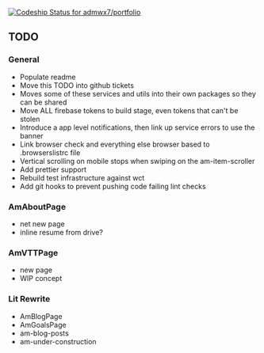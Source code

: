 [ ![Codeship Status for admwx7/portfolio](https://app.codeship.com/projects/05e08dd0-d602-0135-6dca-1afc2eb9ace9/status?branch=master)](https://app.codeship.com/projects/263150)

## TODO

### General
* Populate readme
* Move this TODO into github tickets
* Moves some of these services and utils into their own packages so they can be shared
* Move ALL firebase tokens to build stage, even tokens that can't be stolen
* Introduce a app level notifications, then link up service errors to use the banner
* Link browser check and everything else browser based to .browserslistrc file
* Vertical scrolling on mobile stops when swiping on the am-item-scroller
* Add prettier support
* Rebuild test infrastructure against wct
* Add git hooks to prevent pushing code failing lint checks

### AmAboutPage
* net new page
* inline resume from drive?

### AmVTTPage
* new page
* WIP concept

### Lit Rewrite
* AmBlogPage
* AmGoalsPage
* am-blog-posts
* am-under-construction
